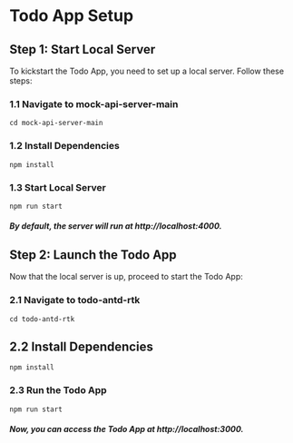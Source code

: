 # **Todo App Setup**

## **Step 1: Start Local Server**

To kickstart the Todo App, you need to set up a local server. Follow these steps:

### **1.1 Navigate to mock-api-server-main**

`cd mock-api-server-main`

### **1.2 Install Dependencies**

`npm install`

### **1.3 Start Local Server**

`npm run start`

##### By default, the server will run at http://localhost:4000.

## **Step 2: Launch the Todo App**

Now that the local server is up, proceed to start the Todo App:

### **2.1 Navigate to todo-antd-rtk**

`cd todo-antd-rtk`

## **2.2 Install Dependencies**

`npm install`

### **2.3 Run the Todo App**

`npm run start`

##### Now, you can access the Todo App at http://localhost:3000.

